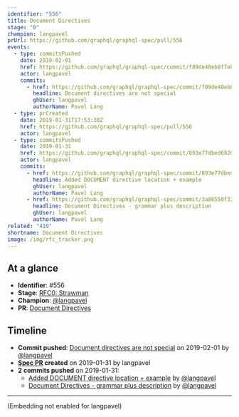 ```yaml
---
identifier: "556"
title: Document Directives
stage: "0"
champion: langpavel
prUrl: https://github.com/graphql/graphql-spec/pull/556
events:
  - type: commitsPushed
    date: 2019-02-01
    href: https://github.com/graphql/graphql-spec/commit/f89de40eb8f7e0c2ab27a81ba9fac9cc1a89fbee
    actor: langpavel
    commits:
      - href: https://github.com/graphql/graphql-spec/commit/f89de40eb8f7e0c2ab27a81ba9fac9cc1a89fbee
        headline: Document directives are not special
        ghUser: langpavel
        authorName: Pavel Lang
  - type: prCreated
    date: 2019-01-31T17:53:30Z
    href: https://github.com/graphql/graphql-spec/pull/556
    actor: langpavel
  - type: commitsPushed
    date: 2019-01-31
    href: https://github.com/graphql/graphql-spec/commit/893e77dbed692062d626618cb87cd61a5f79f363
    actor: langpavel
    commits:
      - href: https://github.com/graphql/graphql-spec/commit/893e77dbed692062d626618cb87cd61a5f79f363
        headline: Added DOCUMENT directive location + example
        ghUser: langpavel
        authorName: Pavel Lang
      - href: https://github.com/graphql/graphql-spec/commit/3a86550f32a50fc6699cd72da36bd02125298616
        headline: Document Directives - grammar plus description
        ghUser: langpavel
        authorName: Pavel Lang
related: "410"
shortname: Document Directives
image: /img/rfc_tracker.png
---
```


## At a glance

- **Identifier**: #556
- **Stage**: [RFC0: Strawman](https://github.com/graphql/graphql-spec/blob/main/CONTRIBUTING.md#stage-0-strawman)
- **Champion**: [@langpavel](https://github.com/langpavel)
- **PR**: [Document Directives](https://github.com/graphql/graphql-spec/pull/556)

<!-- BEGIN_CUSTOM_TEXT -->



<!-- END_CUSTOM_TEXT -->

## Timeline

- **Commit pushed**: [Document directives are not special](https://github.com/graphql/graphql-spec/commit/f89de40eb8f7e0c2ab27a81ba9fac9cc1a89fbee) on 2019-02-01 by [@langpavel](https://github.com/langpavel)
- **[Spec PR](https://github.com/graphql/graphql-spec/pull/556) created** on 2019-01-31 by langpavel
- **2 commits pushed** on 2019-01-31:
  - [Added DOCUMENT directive location + example](https://github.com/graphql/graphql-spec/commit/893e77dbed692062d626618cb87cd61a5f79f363) by [@langpavel](https://github.com/langpavel)
  - [Document Directives - grammar plus description](https://github.com/graphql/graphql-spec/commit/3a86550f32a50fc6699cd72da36bd02125298616) by [@langpavel](https://github.com/langpavel)

<!-- VERBATIM -->

---

(Embedding not enabled for langpavel)

